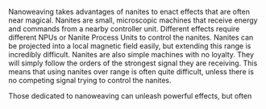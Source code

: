 Nanoweaving takes advantages of nanites to enact effects that are often near magical.  Nanites are small, microscopic machines that receive energy and commands from a nearby controller unit.  Different effects require different NPUs or Nanite Process Units to control the nanites.  Nanites can be projected into a local magnetic field easily, but extending this range is incredibly difficult.  Nanites are also simple machines with no loyalty.  They will simply follow the orders of the strongest signal they are receiving. This means that using nanites over range is often quite difficult, unless there is no competing signal trying to control the nanites.

Those dedicated to nanoweaving can unleash powerful effects, but often 